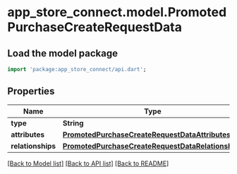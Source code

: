 # app_store_connect.model.PromotedPurchaseCreateRequestData

## Load the model package
```dart
import 'package:app_store_connect/api.dart';
```

## Properties
Name | Type | Description | Notes
------------ | ------------- | ------------- | -------------
**type** | **String** |  | 
**attributes** | [**PromotedPurchaseCreateRequestDataAttributes**](PromotedPurchaseCreateRequestDataAttributes.md) |  | 
**relationships** | [**PromotedPurchaseCreateRequestDataRelationships**](PromotedPurchaseCreateRequestDataRelationships.md) |  | 

[[Back to Model list]](../README.md#documentation-for-models) [[Back to API list]](../README.md#documentation-for-api-endpoints) [[Back to README]](../README.md)


